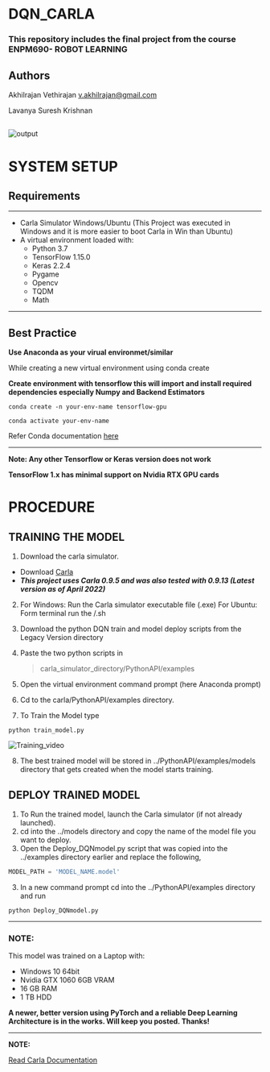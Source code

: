 # DQN_CARLA

### This repository includes the final project from the course ENPM690- ROBOT LEARNING
## 
## Authors
Akhilrajan Vethirajan
[v.akhilrajan@gmail.com](https://github.com/Akhilrajan-V) 

Lavanya Suresh Krishnan

## 
![output](https://github.com/lavanyasureshkannan/DQN_CARLA/blob/main/Outputs/simulation.gif)

# SYSTEM SETUP
## Requirements
---
- Carla Simulator Windows/Ubuntu (This Project was executed in Windows and it is more easier to boot Carla in Win than Ubuntu)
- A virtual environment loaded with:
   - Python 3.7
   - TensorFlow 1.15.0 
   - Keras 2.2.4
   - Pygame
   - Opencv
   - TQDM
   - Math
---

## Best Practice
**Use Anaconda as your virual environmet/similar**

While creating a new virtual environment using conda create

  **Create environment with tensorflow this will import and install required dependencies especially Numpy and Backend Estimators** 

  ```
  conda create -n your-env-name tensorflow-gpu
  
  conda activate your-env-name 
  ```
 
Refer Conda documentation [here](https://docs.anaconda.com/anaconda/user-guide/tasks/tensorflow/)

---
**Note: Any other Tensorflow or Keras version does not work**

**TensorFlow 1.x has minimal support on Nvidia RTX GPU cards**

# PROCEDURE
## TRAINING THE MODEL
1. Download the carla simulator. 
 - Download [Carla](https://github.com/carla-simulator/carla/releases)
 - ***This project uses Carla 0.9.5 and was also tested with 0.9.13 (Latest version as of April 2022)***
2. For Windows:
    Run the Carla simulator executable file (.exe)
   For Ubuntu:
    Form terminal run the /.sh
3. Download the python DQN train and model deploy scripts from the Legacy Version directory
4. Paste the two python scripts in
 
    > carla_simulator_directory/PythonAPI/examples
    
5. Open the virtual environment command prompt (here Anaconda prompt)
6. Cd to the carla/PythonAPI/examples directory.
7. To Train the Model type
```
python train_model.py
```
![Training_video](https://github.com/lavanyasureshkannan/DQN_CARLA/blob/main/Outputs/carla_training_video.gif)

8. The best trained model will be stored in ../PythonAPI/examples/models directory that gets created when the model starts training.
## DEPLOY TRAINED MODEL

1. To Run the trained model, launch the Carla simulator (if not already launched).
2. cd into the ../models directory and copy the name of the model file you want to deploy.
3. Open the Deploy_DQNmodel.py script that was copied into the ../examples directory earlier and replace the following,
```python
MODEL_PATH = 'MODEL_NAME.model'
```
3. In a new command prompt cd into the ../PythonAPI/examples directory and run  
```
python Deploy_DQNmodel.py
```
---
### NOTE:

This model was trained on a Laptop with:
- Windows 10 64bit 
- Nvidia GTX 1060 6GB VRAM
- 16 GB RAM 
- 1 TB HDD

**A newer, better version using PyTorch and a reliable Deep Learning Architecture is in the works. Will keep you posted. Thanks!**

---

**NOTE:**

[Read Carla Documentation](https://carla.readthedocs.io/en/latest/)
